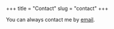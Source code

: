 +++
title = "Contact"
slug = "contact"
+++

You can always contact me by [email](mailto:Contact@dad-writes-tech.com?subject=Hi).
